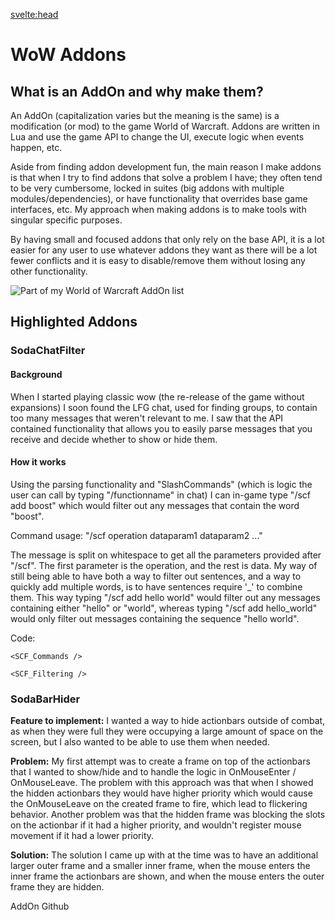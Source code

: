 <script>
    import MDVideo from "$lib/components/MDVideo.svelte"
    import Collapse from "$lib/components/Collapse.svelte";
    import ButtonLink from "$lib/components/ButtonLink.svelte";
    import SectionComponent from "$lib/components/SectionComponent.svelte"
    import SCF_Filtering from "$lib/snippets/chatfilter_filtering.md"
    import SCF_Commands from "$lib/snippets/chatfilter_commands.md"
    import SBH_BarHider from "$lib/snippets/barhider.md"
</script>

<svelte:head>
<title>DavidB | AddOns</title>
</svelte:head>

<!-- <Button href="/">
</Button> -->
<SectionComponent>

# WoW Addons

## What is an AddOn and why make them?
An AddOn (capitalization varies but the meaning is the same) is a modification (or mod) to the game World of Warcraft. Addons are written in Lua and use the game API to change the UI, execute logic when events happen, etc.  

Aside from finding addon development fun, the main reason I make addons is that when I try to find addons that solve a problem I have; they often tend to be very cumbersome, locked in suites (big addons with multiple modules/dependencies), or have functionality that overrides base game interfaces, etc. My approach when making addons is to make tools with singular specific purposes.

By having small and focused addons that only rely on the base API, it is a lot easier for any user to use whatever addons they want as there will be a lot fewer conflicts and it is easy to disable/remove them without losing any other functionality.  

![Part of my World of Warcraft AddOn list ](/projectmedia/addons/addon_list.jpg "Part of my current AddOn list")

## Highlighted Addons


### SodaChatFilter

#### Background
When I started playing classic wow (the re-release of the game without expansions) I soon found the LFG chat, used for finding groups, to contain too many messages that weren't relevant to me. I saw that the API contained functionality that allows you to easily parse messages that you receive and decide whether to show or hide them. 


#### How it works
Using the parsing functionality and "SlashCommands" (which is logic the user can call by typing "/functionname" in chat) I can in-game type "/scf add boost" which would filter out any messages that contain the word "boost".

Command usage: "/scf operation dataparam1 dataparam2 ..."


The message is split on whitespace to get all the parameters provided after "/scf". The first parameter is the operation, and the rest is data. My way of still being able to have both a way to filter out sentences, and a way to quickly add multiple words, is to have sentences require '_' to combine them. This way typing "/scf add hello world" would filter out any messages containing either "hello" or "world", whereas typing "/scf add hello_world" would only filter out messages containing the sequence "hello world".


Code:
<Collapse title="Filter Commands Parsing">

    <SCF_Commands />
</Collapse>

<Collapse title="Filtering Behavior">

    <SCF_Filtering />
</Collapse>


<MDVideo width="1280" height="720" src="/projectmedia/addons/chatfilter.mp4" alt="video shows messages in wow chat appearing, chat filters getting added and then messages filtered appearing in yellow"/>



### SodaBarHider

**Feature to implement:** I wanted a way to hide actionbars outside of combat, as when they were full they were occupying a large amount of space on the screen, but I also wanted to be able to use them when needed.


**Problem:** My first attempt was to create a frame on top of the actionbars that I wanted to show/hide and to handle the logic in OnMouseEnter / OnMouseLeave. The problem with this approach was that when I showed the hidden actionbars they would have higher priority which would cause the OnMouseLeave on the created frame to fire, which lead to flickering behavior. Another problem was that the hidden frame was blocking the slots on the actionbar if it had a higher priority, and wouldn't register mouse movement if it had a lower priority.



**Solution:** The solution I came up with at the time was to have an additional larger outer frame and a smaller inner frame, when the mouse enters the inner frame the actionbars are shown, and when the mouse enters the outer frame they are hidden.

<Collapse title="Bar Hiding Behavior">
    <SBH_BarHider />
</Collapse>



<MDVideo width="1280" height="720" src="/projectmedia/addons/showhidebars.mp4" alt="a video showing the actionbars in wow overlaid with green rectangles, the actionbars disappearing and reappearing when the mouse enters the outer and inner rectangles"/>



<ButtonLink href="https://github.com/orgs/SodaAddons/repositories">
    AddOn Github
</ButtonLink>
</SectionComponent>